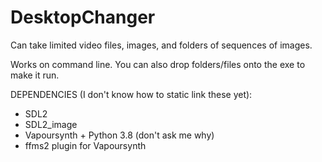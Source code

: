 # DesktopChanger

Can take limited video files, images, and folders of sequences of images.

Works on command line. You can also drop folders/files onto the exe to make it run.

DEPENDENCIES (I don't know how to static link these yet):
- SDL2
- SDL2_image
- Vapoursynth + Python 3.8 (don't ask me why)
- ffms2 plugin for Vapoursynth
